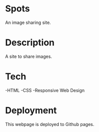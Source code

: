 # Spots

An image sharing site.

# Description

A site to share images.

# Tech

-HTML
-CSS
-Responsive Web Design

# Deployment 

This webpage is deployed to Github pages.
